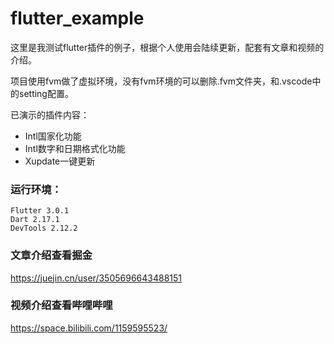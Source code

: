 # flutter_example

这里是我测试flutter插件的例子，根据个人使用会陆续更新，配套有文章和视频的介绍。

项目使用fvm做了虚拟环境，没有fvm环境的可以删除.fvm文件夹，和.vscode中的setting配置。

已演示的插件内容：
- Intl国家化功能
- Intl数字和日期格式化功能
- Xupdate一键更新


### 运行环境：
```
Flutter 3.0.1
Dart 2.17.1
DevTools 2.12.2
```

### 文章介绍查看掘金
https://juejin.cn/user/3505696643488151

### 视频介绍查看哔哩哔哩
https://space.bilibili.com/1159595523/
